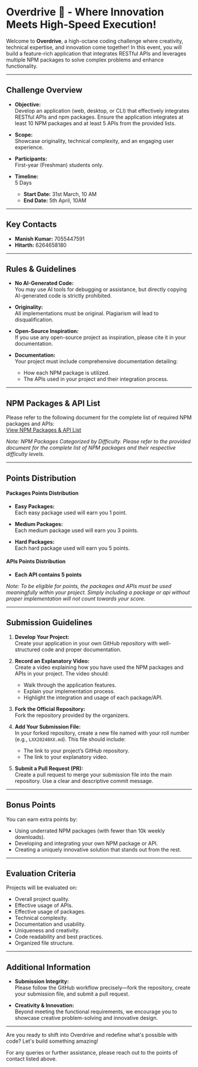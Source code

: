 # Overdrive 🚀 - Where Innovation Meets High-Speed Execution!

Welcome to **Overdrive**, a high-octane coding challenge where creativity, technical expertise, and innovation come together! In this event, you will build a feature-rich application that integrates RESTful APIs and leverages multiple NPM packages to solve complex problems and enhance functionality.

---

## Challenge Overview

- **Objective:**  
  Develop an application (web, desktop, or CLI) that effectively integrates RESTful APIs and npm packages.
  Ensure the application integrates at least 10 NPM packages and at least 5 APIs from the provided lists.

- **Scope:**  
  Showcase originality, technical complexity, and an engaging user experience.

- **Participants:**  
  First-year (Freshman) students only.

- **Timeline:**  
  5 Days
  - **Start Date:** 31st March, 10 AM 
  - **End Date:** 5th April, 10AM
  

---

## Key Contacts

- **Manish Kumar:** 7055447591  
- **Hitarth:** 6264658180

---

## Rules & Guidelines

- **No AI-Generated Code:**  
  You may use AI tools for debugging or assistance, but directly copying AI-generated code is strictly prohibited.

- **Originality:**  
  All implementations must be original. Plagiarism will lead to disqualification.

- **Open-Source Inspiration:**  
  If you use any open-source project as inspiration, please cite it in your documentation.

- **Documentation:**  
  Your project must include comprehensive documentation detailing:
  - How each NPM package is utilized.
  - The APIs used in your project and their integration process.

---

## NPM Packages & API List

Please refer to the following document for the complete list of required NPM packages and APIs:  
[View NPM Packages & API List](https://docs.google.com/document/d/1LUr7u2QP5UsU0vJuz08b3aTKcvoeNVDyCFBuTYnhCyQ/edit?tab=t.0)

*Note: NPM Packages Categorized by Difficulty. Please refer to the provided document for the complete list of NPM packages and their respective difficulty levels.*


---

## Points Distribution

#### Packages Points Distribution
- **Easy Packages:**  
  Each easy package used will earn you 1 point.

- **Medium Packages:**  
  Each medium package used will earn you 3 points.

- **Hard Packages:**  
  Each hard package used will earn you 5 points.

#### APIs Points Distribution
- **Each API contains 5 points**  


*Note: To be eligible for points, the packages and APIs must be used meaningfully within your project. Simply including a package or api without proper implementation will not count towards your score.*

---


## Submission Guidelines

1. **Develop Your Project:**  
   Create your application in your own GitHub repository with well-structured code and proper documentation.

2. **Record an Explanatory Video:**  
   Create a video explaining how you have used the NPM packages and APIs in your project. The video should:
   - Walk through the application features.
   - Explain your implementation process.
   - Highlight the integration and usage of each package/API.

3. **Fork the Official Repository:**  
   Fork the repository provided by the organizers.

4. **Add Your Submission File:**  
   In your forked repository, create a new file named with your roll number (e.g., `LXX20240XX.md`). This file should include:
   - The link to your project’s GitHub repository.
   - The link to your explanatory video.

5. **Submit a Pull Request (PR):**  
   Create a pull request to merge your submission file into the main repository. Use a clear and descriptive commit message.

---

## Bonus Points

You can earn extra points by:
- Using underrated NPM packages (with fewer than 10k weekly downloads).
- Developing and integrating your own NPM package or API.
- Creating a uniquely innovative solution that stands out from the rest.

---

## Evaluation Criteria

Projects will be evaluated on:
- Overall project quality.
- Effective usage of APIs.
- Effective usage of packages.
- Technical complexity.
- Documentation and usability.
- Uniqueness and creativity.
- Code readability and best practices.
- Organized file structure.

---

## Additional Information

- **Submission Integrity:**  
  Please follow the GitHub workflow precisely—fork the repository, create your submission file, and submit a pull request.

- **Creativity & Innovation:**  
  Beyond meeting the functional requirements, we encourage you to showcase creative problem-solving and innovative design.

---

Are you ready to shift into Overdrive and redefine what's possible with code? Let's build something amazing!

For any queries or further assistance, please reach out to the points of contact listed above.
